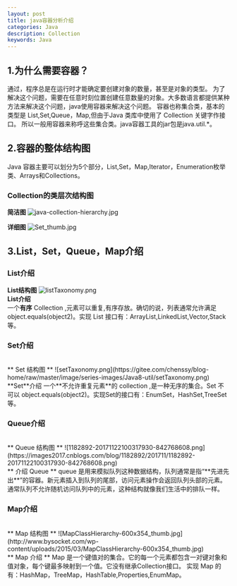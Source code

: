 ```yaml
---
layout: post
title: java容器分析介绍
categories: Java
description: Collection
keywords: Java
---
```



## 1.为什么需要容器？
通过，程序总是在运行时才能确定要创建对象的数量，甚至是对象的类型。
为了解决这个问题，需要在任意时刻位置创建任意数量的对象。大多数语言都提供某种方法来解决这个问题，java使用容器来解决这个问题。
容器也称集合类，基本的类型是 List,Set,Queue，Map,但由于Java 类库中使用了 Collection 关键字作接口。
所以一般用容器来称呼这些集合类。java容器工具的jar包是java.util.*。

## 2.容器的整体结构图
Java 容器主要可以划分为5个部分，List,Set，Map,Iterator，Enumeration枚举类、Arrays和Collections。


### Collection的类层次结构图


**简洁图**
![java-collection-hierarchy.jpg](https://www.bysocket.com/wp-content/uploads/2015/03/java-collection-hierarchy.jpg)

**详细图**
![Set_thumb.jpg](http://www.bysocket.com/wp-content/uploads/2015/03/Set_thumb.jpg)


## 3.List，Set，Queue，Map介绍

### List介绍

**List结构图**
![listTaxonomy.png](https://gitee.com/chenssy/blog-home/raw/master/image/series-images/Java8-util/listTaxonomy.png)
<br>
**List介绍**<br>
一个**有序** Collection ,元素可以重复,有序存放。确切的说，列表通常允许满足 object.equals(object2)。实现 List 接口有：ArrayList,LinkedList,Vector,Stack等。

### Set介绍
<br>
** Set 结构图 **
![setTaxonomy.png](https://gitee.com/chenssy/blog-home/raw/master/image/series-images/Java8-util/setTaxonomy.png)
<br/>
**Set**介绍
一个**不允许重复元素**的 collection ,是一种无序的集合。Set 不可以 object.equals(object2)。实现Set的接口有：EnumSet，HashSet,TreeSet等。

### Queue介绍
<br>
** Queue 结构图 **
![1182892-20171122100317930-842768608.png](https://images2017.cnblogs.com/blog/1182892/201711/1182892-20171122100317930-842768608.png)
<br/>
** 介绍 Queue **
queue 是用来模拟队列这种数据结构，队列通常是指“**先进先出**”的容器。新元素插入到队列的尾部，访问元素操作会返回队列头部的元素。
通常队列不允许随机访问队列中的元素，这种结构就像我们生活中的排队一样。

### Map介绍
<br/>
** Map 结构图 **
![MapClassHierarchy-600x354_thumb.jpg](http://www.bysocket.com/wp-content/uploads/2015/03/MapClassHierarchy-600x354_thumb.jpg)
<br/>
** Map 介绍 **
Map 是一个键值对的集合。它的每一个元素都包含一对键对象和值对象，每个键最多映射到一个值。它没有继承Collection接口。
实现 Map 的有：HashMap，TreeMap，HashTable,Properties,EnumMap。




